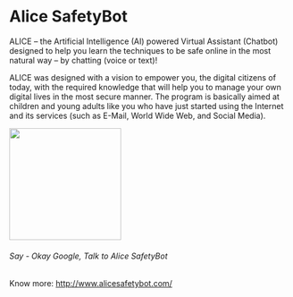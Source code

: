 # Alice SafetyBot

ALICE – the Artificial Intelligence (AI) powered Virtual Assistant (Chatbot) designed to help you learn the techniques to be safe online in the most natural way – by chatting (voice or text)! 

ALICE was designed with a vision to empower you, the digital citizens of today, with the required knowledge that will help you to manage your own digital lives in the most secure manner. The program is basically aimed at children and young adults like you who have just started using the Internet and its services (such as E-Mail, World Wide Web, and Social Media).

<img src="./img/gif.gif" width="200px">

###### Say - Okay Google, Talk to Alice SafetyBot

Know more: http://www.alicesafetybot.com/
